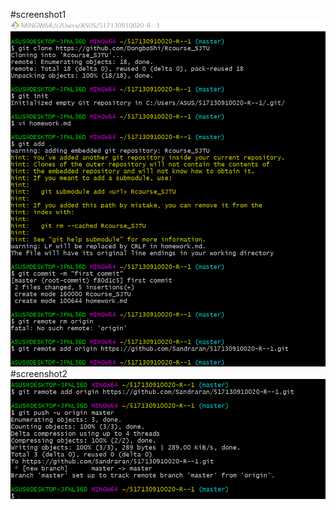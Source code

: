 #screenshot1
![1](https://github.com/Sandraran/517130910020R/blob/master/1.png)
#screenshot2
![2](https://github.com/Sandraran/517130910020R/blob/master/2.png)
